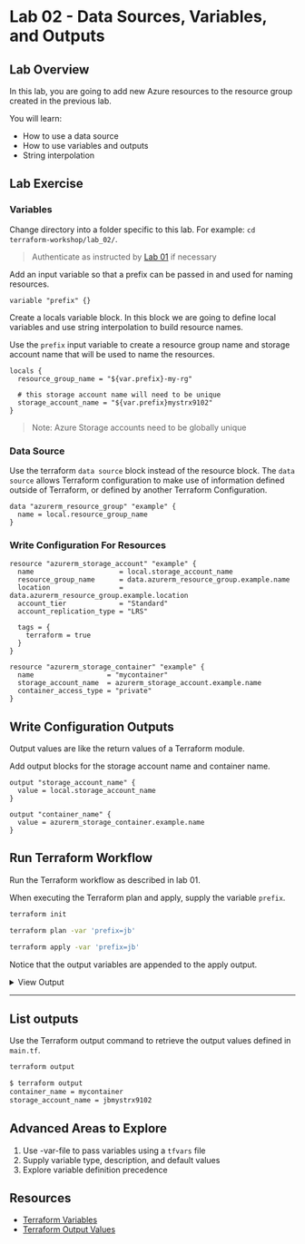 # Lab 02 - Data Sources, Variables, and Outputs

## Lab Overview

In this lab, you are going to add new Azure resources to the resource group created in the previous lab.

You will learn:

* How to use a data source
* How to use variables and outputs
* String interpolation

## Lab Exercise

### Variables

Change directory into a folder specific to this lab. For example: `cd terraform-workshop/lab_02/`.

> Authenticate as instructed by [Lab 01]("../../../lab_01/README.md) if necessary

Add an input variable so that a prefix can be passed in and used for naming resources.

``` hcl
variable "prefix" {}
```

Create a locals variable block. In this block we are going to define local variables and use string interpolation to build resource names.

Use the `prefix` input variable to create a resource group name and storage account name that will be used to name the resources.

``` hcl
locals {
  resource_group_name = "${var.prefix}-my-rg"

  # this storage account name will need to be unique
  storage_account_name = "${var.prefix}mystrx9102"
}
```

> Note: Azure Storage accounts need to be globally unique

### Data Source

Use the terraform `data source` block instead of the resource block.  The `data source` allows Terraform configuration to make use of information defined outside of Terraform, or defined by another Terraform Configuration.

``` hcl
data "azurerm_resource_group" "example" {
  name = local.resource_group_name
}
```

### Write Configuration For Resources

``` hcl
resource "azurerm_storage_account" "example" {
  name                     = local.storage_account_name
  resource_group_name      = data.azurerm_resource_group.example.name
  location                 = data.azurerm_resource_group.example.location
  account_tier             = "Standard"
  account_replication_type = "LRS"

  tags = {
    terraform = true
  }
}

resource "azurerm_storage_container" "example" {
  name                  = "mycontainer"
  storage_account_name  = azurerm_storage_account.example.name
  container_access_type = "private"
}
```

## Write Configuration Outputs

Output values are like the return values of a Terraform module.

Add output blocks for the storage account name and container name.

``` hcl
output "storage_account_name" {
  value = local.storage_account_name
}

output "container_name" {
  value = azurerm_storage_container.example.name
}
```

## Run Terraform Workflow

Run the Terraform workflow as described in lab 01.

When executing the Terraform plan and apply, supply the variable `prefix`.

``` sh
terraform init

terraform plan -var 'prefix=jb'

terraform apply -var 'prefix=jb'
```

Notice that the output variables are appended to the apply output.

<details><summary>View Output</summary>
<p>

``` sh
...
Apply complete! Resources: 2 added, 0 changed, 0 destroyed.

Outputs:

container_name = mycontainer
storage_account_name = jbmystrx9102
```

</p>
</details>

---

## List outputs

Use the Terraform output command to retrieve the output values defined in `main.tf`.

``` sh
terraform output
```

``` sh
$ terraform output
container_name = mycontainer
storage_account_name = jbmystrx9102
```

## Advanced Areas to Explore

1. Use -var-file to pass variables using a `tfvars` file
2. Supply variable type, description, and default values
3. Explore variable definition precedence

## Resources

* [Terraform Variables](https://www.terraform.io/docs/configuration/variables.html)
* [Terraform Output Values](https://www.terraform.io/docs/configuration/outputs.html)